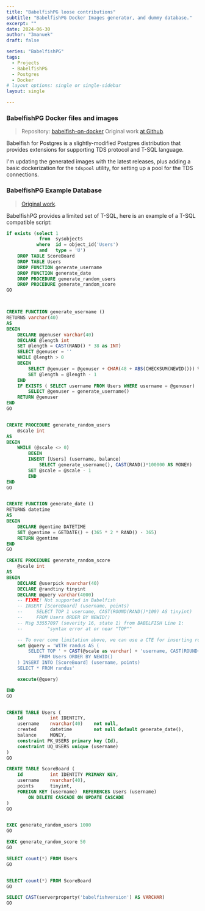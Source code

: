 ```yaml
---
title: "BabelfishPG loose contributions"
subtitle: "BabelfishPG Docker Images generator, and dummy database."
excerpt: ""
date: 2024-06-30
author: "3manuek"
draft: false

series: "BabelfishPG"
tags:
  - Projects
  - BabelfishPG
  - Postgres
  - Docker
# layout options: single or single-sidebar
layout: single

---
```


### BabelfishPG Docker files and images

> Repository: [babelfish-on-docker](https://github.com/ongres/babelfish-on-docker)
> Original work [at Github](https://github.com/babelfish-for-postgresql/babelfish-for-postgresql/pull/5/files).

Babelfish for Postgres is a slightly-modified Postgres distribution that provides
extensions for supporting TDS protocol and T-SQL language.

I'm updating the generated images with the latest releases, plus adding a basic
dockerization for the `tdspool` utility, for setting up a pool for the TDS connections.

### BabelfishPG Example Database

> [Original work](https://github.com/babelfish-for-postgresql/babelfish-for-postgresql/pull/6/files).

BabelfishPG provides a limited set of T-SQL, here is an example of a T-SQL compatible 
script:

```sql
if exists (select 1
            from  sysobjects
           where  id = object_id('Users')
            and   type = 'U')
    DROP TABLE ScoreBoard
    DROP TABLE Users
    DROP FUNCTION generate_username
    DROP FUNCTION generate_date
    DROP PROCEDURE generate_random_users
    DROP PROCEDURE generate_random_score
GO



CREATE FUNCTION generate_username ()
RETURNS varchar(40)
AS
BEGIN
    DECLARE @genuser varchar(40)
    DECLARE @length int
    SET @length = CAST(RAND() * 38 as INT)
    SELECT @genuser = ''
    WHILE @length > 0
    BEGIN
        SELECT @genuser = @genuser + CHAR(48 + ABS(CHECKSUM(NEWID())) % 80)
        SET @length = @length - 1
    END
    IF EXISTS ( SELECT username FROM Users WHERE username = @genuser)
        SELECT @genuser = generate_username()
    RETURN @genuser
END
GO


CREATE PROCEDURE generate_random_users
    @scale int
AS 
BEGIN
    WHILE (@scale <> 0)
        BEGIN
        INSERT [Users] (username, balance)
            SELECT generate_username(), CAST(RAND()*100000 AS MONEY)
        SET @scale = @scale - 1
        END
END
GO


CREATE FUNCTION generate_date ()
RETURNS datetime
AS 
BEGIN
    DECLARE @gentime DATETIME
    SET @gentime = GETDATE() + (365 * 2 * RAND() - 365)
    RETURN @gentime
END
GO

CREATE PROCEDURE generate_random_score
    @scale int
AS 
BEGIN
    DECLARE @userpick nvarchar(40)
    DECLARE @randtiny tinyint
    DECLARE @query varchar(4000)
    -- FIXME! Not supported in Babelfish
    -- INSERT [ScoreBoard] (username, points)
    --     SELECT TOP 1 username, CAST(ROUND(RAND()*100) AS tinyint)
    --     FROM Users ORDER BY NEWID()
    -- Msg 33557097 (severity 16, state 1) from BABELFISH Line 1:
    --         "syntax error at or near "TOP""

    -- To over come limitation above, we can use a CTE for inserting rows from a TOP claused query
    set @query = 'WITH randus AS (
        SELECT TOP ' + CAST(@scale as varchar) + 'username, CAST(ROUND(RAND()*100) AS tinyint)
            FROM Users ORDER BY NEWID()   
    ) INSERT INTO [ScoreBoard] (username, points)
    SELECT * FROM randus'

    execute(@query)

END
GO


CREATE TABLE Users (
    Id          int IDENTITY,
    username    nvarchar(40)    not null,
    created     datetime        not null default generate_date(),
    balance     MONEY,
    constraint PK_USERS primary key (Id),
    constraint UQ_USERS unique (username)
)
GO

CREATE TABLE ScoreBoard (
    Id          int IDENTITY PRIMARY KEY,
    username    nvarchar(40),
    points      tinyint,
    FOREIGN KEY (username)  REFERENCES Users (username)
        ON DELETE CASCADE ON UPDATE CASCADE
)
GO


EXEC generate_random_users 1000
GO

EXEC generate_random_score 50
GO

SELECT count(*) FROM Users
GO


SELECT count(*) FROM ScoreBoard
GO

SELECT CAST(serverproperty('babelfishversion') AS VARCHAR)
GO
```